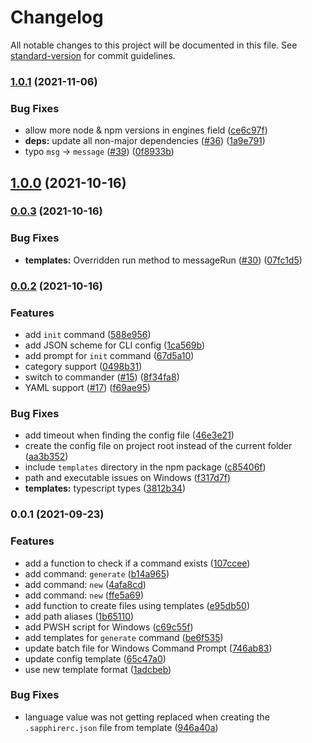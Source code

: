 # Changelog

All notable changes to this project will be documented in this file. See [standard-version](https://github.com/conventional-changelog/standard-version) for commit guidelines.

### [1.0.1](https://github.com/sapphiredev/cli/compare/v1.0.0...v1.0.1) (2021-11-06)


### Bug Fixes

* allow more node & npm versions in engines field ([ce6c97f](https://github.com/sapphiredev/cli/commit/ce6c97f8c2934796e9d6ab159195f2c0fa05188a))
* **deps:** update all non-major dependencies ([#36](https://github.com/sapphiredev/cli/issues/36)) ([1a9e791](https://github.com/sapphiredev/cli/commit/1a9e791768ebbe5edd11875ac07c31b9d3cec50e))
* typo `msg` -> `message` ([#39](https://github.com/sapphiredev/cli/issues/39)) ([0f8933b](https://github.com/sapphiredev/cli/commit/0f8933b1af3927c96a79a1f4d9b1bcc46727dd24))

## [1.0.0](https://github.com/sapphiredev/cli/compare/v0.0.3...v1.0.0) (2021-10-16)

### [0.0.3](https://github.com/sapphiredev/cli/compare/v0.0.2...v0.0.3) (2021-10-16)


### Bug Fixes

* **templates:** Overridden run method to messageRun ([#30](https://github.com/sapphiredev/cli/issues/30)) ([07fc1d5](https://github.com/sapphiredev/cli/commit/07fc1d5516f057cd346340de853ded314741335f))

### [0.0.2](https://github.com/sapphiredev/cli/compare/v0.0.1...v0.0.2) (2021-10-16)


### Features

* add `init` command ([588e956](https://github.com/sapphiredev/cli/commit/588e956eeb9867be1e16db9bcd962fd72864d8fc))
* add JSON scheme for CLI config ([1ca569b](https://github.com/sapphiredev/cli/commit/1ca569b8ed89a869af3d5e39c6f1f4cc988edf08))
* add prompt for `init` command ([67d5a10](https://github.com/sapphiredev/cli/commit/67d5a106c66df3235260810ac6770234a7e7f2fc))
* category support ([0498b31](https://github.com/sapphiredev/cli/commit/0498b3125767b1b37614e50795402dbb8d72627e))
* switch to commander ([#15](https://github.com/sapphiredev/cli/issues/15)) ([8f34fa8](https://github.com/sapphiredev/cli/commit/8f34fa8323a6dfdb79abf2ebaf7fdd4d17f3df4b))
* YAML support ([#17](https://github.com/sapphiredev/cli/issues/17)) ([f69ae95](https://github.com/sapphiredev/cli/commit/f69ae959b664a3aa4342cf67c27802e197505c08))


### Bug Fixes

* add timeout when finding the config file ([46e3e21](https://github.com/sapphiredev/cli/commit/46e3e21e2b3e0d431e1eeea612a5da9b636ed34a))
* create the config file on project root instead of the current folder ([aa3b352](https://github.com/sapphiredev/cli/commit/aa3b352aa22b7cecb2117ced37f8e33202fa492b))
* include `templates` directory in the npm package ([c85406f](https://github.com/sapphiredev/cli/commit/c85406f9e9ba764a8063f5b7af458eb8b8f23924))
* path and executable issues on Windows ([f317d7f](https://github.com/sapphiredev/cli/commit/f317d7f35d39d388798e6250d79915e7cfdfa23a))
* **templates:** typescript types ([3812b34](https://github.com/sapphiredev/cli/commit/3812b34f7467e30624c7993a64366d2cb0821ac9))

### 0.0.1 (2021-09-23)


### Features

* add a function to check if a command exists ([107ccee](https://github.com/sapphiredev/cli/commit/107ccee0b55b3ddf6261d177d6b0b5730512811c))
* add command: `generate` ([b14a965](https://github.com/sapphiredev/cli/commit/b14a965548f5548ce7ac5e0e53d23c85ca827da2))
* add command: `new` ([4afa8cd](https://github.com/sapphiredev/cli/commit/4afa8cdaf122bac4bc7b16a8f18a9bda40663d4c))
* add command: `new` ([ffe5a69](https://github.com/sapphiredev/cli/commit/ffe5a695c0126523a4c9e79ea4817542023de193))
* add function to create files using templates ([e95db50](https://github.com/sapphiredev/cli/commit/e95db50555a9f02e241bea9753506e12a14b0395))
* add path aliases ([1b65110](https://github.com/sapphiredev/cli/commit/1b65110d0135f4ee9a064d8ac6f130f06ec8ab4c))
* add PWSH script for Windows ([c69c55f](https://github.com/sapphiredev/cli/commit/c69c55f44f39b6d1984adaded486e29759118375))
* add templates for `generate` command ([be6f535](https://github.com/sapphiredev/cli/commit/be6f53583ecba3d959a76a12310ff3d80cbd52dd))
* update batch file for Windows Command Prompt ([746ab83](https://github.com/sapphiredev/cli/commit/746ab838bc668c863a8fc6b2d9632e4c5790acdc))
* update config template ([65c47a0](https://github.com/sapphiredev/cli/commit/65c47a0728f4652b725b37ebcf758fb60155de7c))
* use new template format ([1adcbeb](https://github.com/sapphiredev/cli/commit/1adcbeb39678fbbfe6ea119dd9586d3a022cbc11))


### Bug Fixes

* language value was not getting replaced when creating the `.sapphirerc.json` file from template ([946a40a](https://github.com/sapphiredev/cli/commit/946a40a4365411c2f20a1ed8806e0057c0afbc56))
